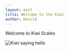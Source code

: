 ```yaml
---
layout: post
title: Welcome to the Kiwi
author: Deivid
---
```


Welcome to Kiwi Scales

![Kiwi saying hello](assets/images/hikiwi.jpg)
